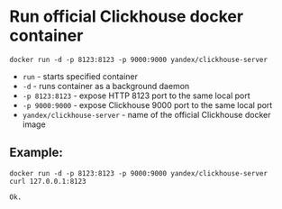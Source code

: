 # Run official Clickhouse docker container

```docker
docker run -d -p 8123:8123 -p 9000:9000 yandex/clickhouse-server
```

- `run` - starts specified container
- `-d` - runs container as a background daemon
- `-p 8123:8123` - expose HTTP 8123 port to the same local port
- `-p 9000:9000` - expose Clickhouse 9000 port to the same local port
- `yandex/clickhouse-server` - name of the official Clickhouse docker image

## Example: 
```docker
docker run -d -p 8123:8123 -p 9000:9000 yandex/clickhouse-server
curl 127.0.0.1:8123
```
```
Ok.
```

